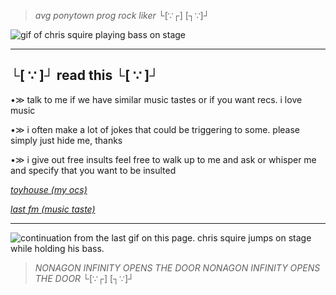 
> *avg ponytown prog rock liker* └[∵┌] [┐∵]┘

![gif of chris squire playing bass on stage](https://64.media.tumblr.com/30f89c5f039aa6bdbd9c667408938d63/7728cb28b9740a01-5a/s640x960/2aedabe025142fe24f21bb2da2e2901c1cfcbd8a.gifv)
  
---
**└[ ∵ ]┘ read this └[ ∵ ]┘**
---
•≫ talk to me if we have similar music tastes or if you want recs. i love music

•≫ i often make a lot of jokes that could be triggering to some. please simply just hide me, thanks

•≫ i give out free insults feel free to walk up to me and ask or whisper me and specify that you want to be insulted

*[toyhouse (my ocs)](https://toyhou.se/chariotsofsilk)*

*[last fm (music taste)](https://www.last.fm/user/taycoola)*

---

![continuation from the last gif on this page. chris squire jumps on stage while holding his bass.](https://64.media.tumblr.com/9ed2f9ab449e8353a2dd2d9f647d2687/7728cb28b9740a01-a4/s640x960/d45fa7709a669fc79f1743d684d0f6ca96efecf5.gifv)

> *NONAGON INFINITY OPENS THE DOOR NONAGON INFINITY OPENS THE DOOR* └[∵┌] [┐∵]┘
